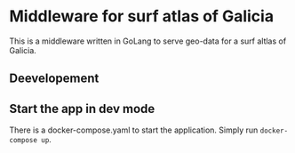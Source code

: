 # Middleware for surf atlas of Galicia

This is a middleware written in GoLang to serve geo-data for a surf altlas of Galicia.

## Deevelopement

## Start the app in dev mode

There is a docker-compose.yaml to start the application.
Simply run `docker-compose up`.
